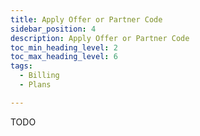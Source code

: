 ```yaml
---
title: Apply Offer or Partner Code
sidebar_position: 4
description: Apply Offer or Partner Code
toc_min_heading_level: 2
toc_max_heading_level: 6
tags:
  - Billing
  - Plans

---
```


TODO